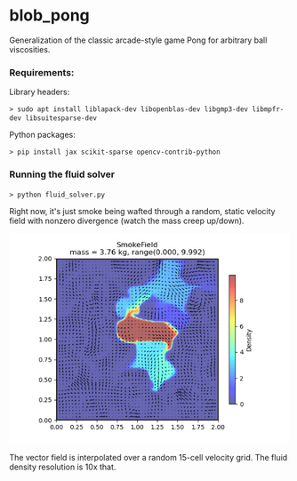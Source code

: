 # blob_pong
Generalization of the classic arcade-style game Pong for arbitrary ball viscosities.

### Requirements:
Library headers:
```
> sudo apt install liblapack-dev libopenblas-dev libgmp3-dev libmpfr-dev libsuitesparse-dev
```
Python packages:
```
> pip install jax scikit-sparse opencv-contrib-python
```

 



### Running the fluid solver

`> python fluid_solver.py`

Right now, it's just smoke being wafted through a random, static velocity field with nonzero divergence (watch the mass creep up/down).


![static advection](/static_advection.png)

The vector field is interpolated over a random 15-cell velocity grid.  The fluid density resolution is 10x that. 
